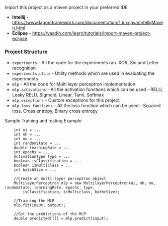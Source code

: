 Import this project as a maven project in your preferred IDE
* **Intellij** - https://www.lagomframework.com/documentation/1.6.x/java/IntellijMaven.html
* **Eclipse** - https://vaadin.com/learn/tutorials/import-maven-project-eclipse

### Project Structure

* `experiments` - All the code for the experiments ran. XOR, Sin and Letter recognition
* `experiments.utils` - Utility methods which are used in evaluating the experiments
* `mlp` - All the code for Multi layer perceptron implementation
* `mlp.activations` - All the activation functions which can be used - RELU, Leaky RELU, Sigmoid, Linear, Tanh, Softmax
* `mlp.exceptions` - Custom exceptions for this project
* `mlp.loss_functions` - All the loss function which can be used - Squared loss, Cross entropy, Binary cross entropy

Sample Training and testing Example
```
    int ni = ...
    int nh = ...
    int no = ...
    int randomState = ...
    double learningRate = ...
    int epochs = ...
    ActivationType type = ...
    boolean isClassification = ...
    boolean isMulticlass = ...
    int batchSize = ...
    
    //Create an multi layer perceptron object
    MultilayerPerceptron mlp = new MultilayerPerceptron(ni, nh, no, randomState, learningRate, epochs, type, 
        isClassification, isMulticlass, bathcSize);

    //Training the MLP
    mlp.fit(input, output);

    //Get the predictions of the MLP
    double predicted[][] = mlp.predict(input);
```